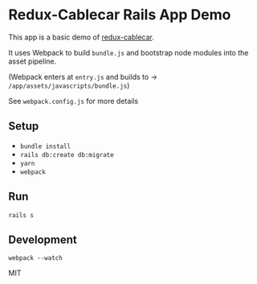 # Redux-Cablecar Rails App Demo
This app is a basic demo of [redux-cablecar](https://github.com/ndhays/redux-cablecar).  

It uses Webpack to build `bundle.js` and bootstrap node modules into the asset pipeline.  

(Webpack enters at `entry.js` and builds to -> `/app/assets/javascripts/bundle.js`)  

See `webpack.config.js` for more details  

## Setup

- `bundle install`  
- `rails db:create db:migrate`  
- `yarn`  
- `webpack`  

## Run
`rails s`

## Development
`webpack --watch`  
  
MIT
